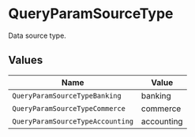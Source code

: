 # QueryParamSourceType

Data source type.


## Values

| Name                             | Value                            |
| -------------------------------- | -------------------------------- |
| `QueryParamSourceTypeBanking`    | banking                          |
| `QueryParamSourceTypeCommerce`   | commerce                         |
| `QueryParamSourceTypeAccounting` | accounting                       |